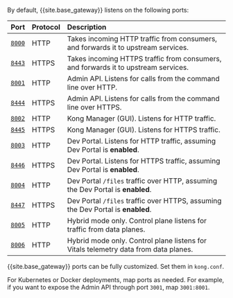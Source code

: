 <!-- Do not use; used in older versions of Gateway docs only -->

By default, {{site.base_gateway}} listens on the following ports:

| Port                                                                               | Protocol | Description |
|:-----------------------------------------------------------------------------------|:---------|:--|
| [`8000`](/gateway/latest/reference/configuration/#proxy_listen)      | HTTP     | Takes incoming HTTP traffic from consumers, and forwards it to upstream services. |
| [`8443`](/gateway/latest/reference/configuration/#proxy_listen)      | HTTPS    | Takes incoming HTTPS traffic from consumers, and forwards it to upstream services. |
| [`8001`](/gateway/latest/reference/configuration/#admin_api_uri)     | HTTP     | Admin API. Listens for calls from the command line over HTTP. |
| [`8444`](/gateway/latest/reference/configuration/#admin_api_uri)     | HTTPS    | Admin API. Listens for calls from the command line over HTTPS. |
| [`8002`](/gateway/latest/reference/configuration/#admin_gui_listen)  | HTTP     | Kong Manager (GUI). Listens for HTTP traffic. |
| [`8445`](/gateway/latest/reference/configuration/#admin_gui_listen)  | HTTPS    | Kong Manager (GUI). Listens for HTTPS traffic. |
| [`8003`](/gateway/latest/reference/configuration/#portal_gui_listen) | HTTP     | Dev Portal. Listens for HTTP traffic, assuming Dev Portal is **enabled**. |
| [`8446`](/gateway/latest/reference/configuration/#portal_gui_listen) | HTTPS    | Dev Portal. Listens for HTTPS traffic, assuming Dev Portal is **enabled**. |
| [`8004`](/gateway/latest/reference/configuration/#portal_api_listen) | HTTP     | Dev Portal `/files` traffic over HTTP, assuming the Dev Portal is **enabled**. |
| [`8447`](/gateway/latest/reference/configuration/#portal_api_listen) | HTTPS    | Dev Portal `/files` traffic over HTTPS, assuming the Dev Portal is **enabled**. |
| [`8005`](/gateway/latest/reference/configuration/#cluster_listen)    | HTTP     | Hybrid mode only. Control plane listens for traffic from data planes. |
| [`8006`](/gateway/latest/reference/configuration/#cluster_telemetry_listen)  | HTTP     | Hybrid mode only. Control plane listens for Vitals telemetry data from data planes. |


{{site.base_gateway}} ports can be fully customized. Set them in `kong.conf`.

For Kubernetes or Docker deployments, map ports as needed. For example, if you
want to expose the Admin API through port `3001`, map `3001:8001`.
